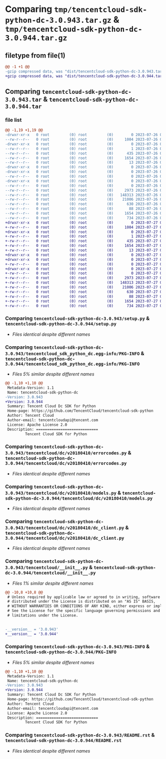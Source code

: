 # Comparing `tmp/tencentcloud-sdk-python-dc-3.0.943.tar.gz` & `tmp/tencentcloud-sdk-python-dc-3.0.944.tar.gz`

## filetype from file(1)

```diff
@@ -1 +1 @@
-gzip compressed data, was "dist/tencentcloud-sdk-python-dc-3.0.943.tar", last modified: Wed Jul 26 00:35:54 2023, max compression
+gzip compressed data, was "dist/tencentcloud-sdk-python-dc-3.0.944.tar", last modified: Thu Jul 27 02:14:08 2023, max compression
```

## Comparing `tencentcloud-sdk-python-dc-3.0.943.tar` & `tencentcloud-sdk-python-dc-3.0.944.tar`

### file list

```diff
@@ -1,19 +1,19 @@
-drwxr-xr-x   0 root         (0) root         (0)        0 2023-07-26 00:35:54.000000 tencentcloud-sdk-python-dc-3.0.943/
--rw-r--r--   0 root         (0) root         (0)     1004 2023-07-26 00:35:54.000000 tencentcloud-sdk-python-dc-3.0.943/setup.py
-drwxr-xr-x   0 root         (0) root         (0)        0 2023-07-26 00:35:54.000000 tencentcloud-sdk-python-dc-3.0.943/tencentcloud_sdk_python_dc.egg-info/
--rw-r--r--   0 root         (0) root         (0)        1 2023-07-26 00:35:54.000000 tencentcloud-sdk-python-dc-3.0.943/tencentcloud_sdk_python_dc.egg-info/dependency_links.txt
--rw-r--r--   0 root         (0) root         (0)      435 2023-07-26 00:35:54.000000 tencentcloud-sdk-python-dc-3.0.943/tencentcloud_sdk_python_dc.egg-info/SOURCES.txt
--rw-r--r--   0 root         (0) root         (0)     1654 2023-07-26 00:35:54.000000 tencentcloud-sdk-python-dc-3.0.943/tencentcloud_sdk_python_dc.egg-info/PKG-INFO
--rw-r--r--   0 root         (0) root         (0)       13 2023-07-26 00:35:54.000000 tencentcloud-sdk-python-dc-3.0.943/tencentcloud_sdk_python_dc.egg-info/top_level.txt
-drwxr-xr-x   0 root         (0) root         (0)        0 2023-07-26 00:35:54.000000 tencentcloud-sdk-python-dc-3.0.943/tencentcloud/
-drwxr-xr-x   0 root         (0) root         (0)        0 2023-07-26 00:35:54.000000 tencentcloud-sdk-python-dc-3.0.943/tencentcloud/dc/
--rw-r--r--   0 root         (0) root         (0)        0 2023-07-26 00:35:54.000000 tencentcloud-sdk-python-dc-3.0.943/tencentcloud/dc/__init__.py
-drwxr-xr-x   0 root         (0) root         (0)        0 2023-07-26 00:35:54.000000 tencentcloud-sdk-python-dc-3.0.943/tencentcloud/dc/v20180410/
--rw-r--r--   0 root         (0) root         (0)        0 2023-07-26 00:35:54.000000 tencentcloud-sdk-python-dc-3.0.943/tencentcloud/dc/v20180410/__init__.py
--rw-r--r--   0 root         (0) root         (0)     2973 2023-07-26 00:35:54.000000 tencentcloud-sdk-python-dc-3.0.943/tencentcloud/dc/v20180410/errorcodes.py
--rw-r--r--   0 root         (0) root         (0)   148313 2023-07-26 00:35:54.000000 tencentcloud-sdk-python-dc-3.0.943/tencentcloud/dc/v20180410/models.py
--rw-r--r--   0 root         (0) root         (0)    21006 2023-07-26 00:35:54.000000 tencentcloud-sdk-python-dc-3.0.943/tencentcloud/dc/v20180410/dc_client.py
--rw-r--r--   0 root         (0) root         (0)      630 2023-07-26 00:35:54.000000 tencentcloud-sdk-python-dc-3.0.943/tencentcloud/__init__.py
--rw-r--r--   0 root         (0) root         (0)       88 2023-07-26 00:35:54.000000 tencentcloud-sdk-python-dc-3.0.943/setup.cfg
--rw-r--r--   0 root         (0) root         (0)     1654 2023-07-26 00:35:54.000000 tencentcloud-sdk-python-dc-3.0.943/PKG-INFO
--rw-r--r--   0 root         (0) root         (0)      734 2023-07-26 00:35:54.000000 tencentcloud-sdk-python-dc-3.0.943/README.rst
+drwxr-xr-x   0 root         (0) root         (0)        0 2023-07-27 02:14:08.000000 tencentcloud-sdk-python-dc-3.0.944/
+-rw-r--r--   0 root         (0) root         (0)     1004 2023-07-27 02:14:08.000000 tencentcloud-sdk-python-dc-3.0.944/setup.py
+drwxr-xr-x   0 root         (0) root         (0)        0 2023-07-27 02:14:08.000000 tencentcloud-sdk-python-dc-3.0.944/tencentcloud_sdk_python_dc.egg-info/
+-rw-r--r--   0 root         (0) root         (0)        1 2023-07-27 02:14:08.000000 tencentcloud-sdk-python-dc-3.0.944/tencentcloud_sdk_python_dc.egg-info/dependency_links.txt
+-rw-r--r--   0 root         (0) root         (0)      435 2023-07-27 02:14:08.000000 tencentcloud-sdk-python-dc-3.0.944/tencentcloud_sdk_python_dc.egg-info/SOURCES.txt
+-rw-r--r--   0 root         (0) root         (0)     1654 2023-07-27 02:14:08.000000 tencentcloud-sdk-python-dc-3.0.944/tencentcloud_sdk_python_dc.egg-info/PKG-INFO
+-rw-r--r--   0 root         (0) root         (0)       13 2023-07-27 02:14:08.000000 tencentcloud-sdk-python-dc-3.0.944/tencentcloud_sdk_python_dc.egg-info/top_level.txt
+drwxr-xr-x   0 root         (0) root         (0)        0 2023-07-27 02:14:08.000000 tencentcloud-sdk-python-dc-3.0.944/tencentcloud/
+drwxr-xr-x   0 root         (0) root         (0)        0 2023-07-27 02:14:08.000000 tencentcloud-sdk-python-dc-3.0.944/tencentcloud/dc/
+-rw-r--r--   0 root         (0) root         (0)        0 2023-07-27 02:14:08.000000 tencentcloud-sdk-python-dc-3.0.944/tencentcloud/dc/__init__.py
+drwxr-xr-x   0 root         (0) root         (0)        0 2023-07-27 02:14:08.000000 tencentcloud-sdk-python-dc-3.0.944/tencentcloud/dc/v20180410/
+-rw-r--r--   0 root         (0) root         (0)        0 2023-07-27 02:14:08.000000 tencentcloud-sdk-python-dc-3.0.944/tencentcloud/dc/v20180410/__init__.py
+-rw-r--r--   0 root         (0) root         (0)     2973 2023-07-27 02:14:08.000000 tencentcloud-sdk-python-dc-3.0.944/tencentcloud/dc/v20180410/errorcodes.py
+-rw-r--r--   0 root         (0) root         (0)   148313 2023-07-27 02:14:08.000000 tencentcloud-sdk-python-dc-3.0.944/tencentcloud/dc/v20180410/models.py
+-rw-r--r--   0 root         (0) root         (0)    21006 2023-07-27 02:14:08.000000 tencentcloud-sdk-python-dc-3.0.944/tencentcloud/dc/v20180410/dc_client.py
+-rw-r--r--   0 root         (0) root         (0)      630 2023-07-27 02:14:08.000000 tencentcloud-sdk-python-dc-3.0.944/tencentcloud/__init__.py
+-rw-r--r--   0 root         (0) root         (0)       88 2023-07-27 02:14:08.000000 tencentcloud-sdk-python-dc-3.0.944/setup.cfg
+-rw-r--r--   0 root         (0) root         (0)     1654 2023-07-27 02:14:08.000000 tencentcloud-sdk-python-dc-3.0.944/PKG-INFO
+-rw-r--r--   0 root         (0) root         (0)      734 2023-07-27 02:14:08.000000 tencentcloud-sdk-python-dc-3.0.944/README.rst
```

### Comparing `tencentcloud-sdk-python-dc-3.0.943/setup.py` & `tencentcloud-sdk-python-dc-3.0.944/setup.py`

 * *Files identical despite different names*

### Comparing `tencentcloud-sdk-python-dc-3.0.943/tencentcloud_sdk_python_dc.egg-info/PKG-INFO` & `tencentcloud-sdk-python-dc-3.0.944/tencentcloud_sdk_python_dc.egg-info/PKG-INFO`

 * *Files 5% similar despite different names*

```diff
@@ -1,10 +1,10 @@
 Metadata-Version: 1.1
 Name: tencentcloud-sdk-python-dc
-Version: 3.0.943
+Version: 3.0.944
 Summary: Tencent Cloud Dc SDK for Python
 Home-page: https://github.com/TencentCloud/tencentcloud-sdk-python
 Author: Tencent Cloud
 Author-email: tencentcloudapi@tencent.com
 License: Apache License 2.0
 Description: ============================
         Tencent Cloud SDK for Python
```

### Comparing `tencentcloud-sdk-python-dc-3.0.943/tencentcloud/dc/v20180410/errorcodes.py` & `tencentcloud-sdk-python-dc-3.0.944/tencentcloud/dc/v20180410/errorcodes.py`

 * *Files identical despite different names*

### Comparing `tencentcloud-sdk-python-dc-3.0.943/tencentcloud/dc/v20180410/models.py` & `tencentcloud-sdk-python-dc-3.0.944/tencentcloud/dc/v20180410/models.py`

 * *Files identical despite different names*

### Comparing `tencentcloud-sdk-python-dc-3.0.943/tencentcloud/dc/v20180410/dc_client.py` & `tencentcloud-sdk-python-dc-3.0.944/tencentcloud/dc/v20180410/dc_client.py`

 * *Files identical despite different names*

### Comparing `tencentcloud-sdk-python-dc-3.0.943/tencentcloud/__init__.py` & `tencentcloud-sdk-python-dc-3.0.944/tencentcloud/__init__.py`

 * *Files 1% similar despite different names*

```diff
@@ -10,8 +10,8 @@
 # Unless required by applicable law or agreed to in writing, software
 # distributed under the License is distributed on an "AS IS" BASIS,
 # WITHOUT WARRANTIES OR CONDITIONS OF ANY KIND, either express or implied.
 # See the License for the specific language governing permissions and
 # limitations under the License.
 
 
-__version__ = '3.0.943'
+__version__ = '3.0.944'
```

### Comparing `tencentcloud-sdk-python-dc-3.0.943/PKG-INFO` & `tencentcloud-sdk-python-dc-3.0.944/PKG-INFO`

 * *Files 5% similar despite different names*

```diff
@@ -1,10 +1,10 @@
 Metadata-Version: 1.1
 Name: tencentcloud-sdk-python-dc
-Version: 3.0.943
+Version: 3.0.944
 Summary: Tencent Cloud Dc SDK for Python
 Home-page: https://github.com/TencentCloud/tencentcloud-sdk-python
 Author: Tencent Cloud
 Author-email: tencentcloudapi@tencent.com
 License: Apache License 2.0
 Description: ============================
         Tencent Cloud SDK for Python
```

### Comparing `tencentcloud-sdk-python-dc-3.0.943/README.rst` & `tencentcloud-sdk-python-dc-3.0.944/README.rst`

 * *Files identical despite different names*

